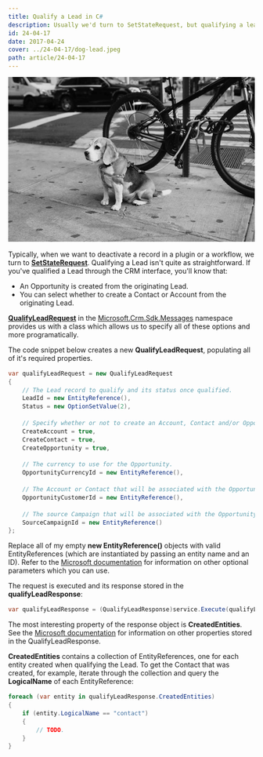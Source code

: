 ```yaml
---
title: Qualify a Lead in C#
description: Usually we'd turn to SetStateRequest, but qualifying a lead isn't quite that straightforward in C#.
id: 24-04-17
date: 2017-04-24
cover: ../24-04-17/dog-lead.jpeg
path: article/24-04-17
---
```


<img src='dog-lead.jpeg'>

Typically, when we want to deactivate a record in a plugin or a workflow, we turn to <b><a href="https://msdn.microsoft.com/en-gb/library/microsoft.crm.sdk.messages.setstaterequest.aspx">SetStateRequest</a></b>. Qualifying a Lead isn't quite as straightforward. If you've qualified a Lead through the CRM interface, you'll know that:

<ul>
<li>An Opportunity is created from the originating Lead.
<li>You can select whether to create a Contact or Account from the originating Lead.
</ul>
<b><a href="https://msdn.microsoft.com/en-us/library/microsoft.crm.sdk.messages.qualifyleadrequest.aspx">QualifyLeadRequest</a></b> in the <a href="https://msdn.microsoft.com/en-us/library/microsoft.crm.sdk.messages.aspx">Microsoft.Crm.Sdk.Messages</a> namespace provides us with a class which allows us to specify all of these options and more programatically.

<p>
The code snippet below creates a new <b>QualifyLeadRequest</b>, populating all of it's required properties.
</p>

```cs
var qualifyLeadRequest = new QualifyLeadRequest
{
    // The Lead record to qualify and its status once qualified.
    LeadId = new EntityReference(),
    Status = new OptionSetValue(2),

    // Specify whether or not to create an Account, Contact and/or Opportunity.
    CreateAccount = true,
    CreateContact = true,
    CreateOpportunity = true,

    // The currency to use for the Opportunity.
    OpportunityCurrencyId = new EntityReference(),

    // The Account or Contact that will be associated with the Opportunity.
    OpportunityCustomerId = new EntityReference(),

    // The source Campaign that will be associated with the Opportunity/
    SourceCampaignId = new EntityReference()
};
```

Replace all of my empty <b>new EntityReference()</b> objects with valid EntityReferences (which are instantiated by passing an entity name and an ID). Refer to the <a href="https://msdn.microsoft.com/en-us/library/microsoft.crm.sdk.messages.qualifyleadrequest.aspx">Microsoft documentation</a> for information on other optional parameters which you can use.

</p>

The request is executed and its response stored in the <b>qualifyLeadResponse</b>:

```cs
var qualifyLeadResponse = (QualifyLeadResponse)service.Execute(qualifyLeadRequest);
```

The most interesting property of the response object is <b>CreatedEntities</b>. See the <a href="https://msdn.microsoft.com/en-us/library/microsoft.crm.sdk.messages.qualifyleadresponse.aspx">Microsoft documentation</a> for information on other properties stored in the QualifyLeadResponse.

<p>
<b>CreatedEntities</b> contains a collection of EntityReferences, one for each entity created when qualifying the Lead. To get the Contact that was created, for example, iterate through the collection and query the <b>LogicalName</b> of each EntityReference:
</p>

```cs
foreach (var entity in qualifyLeadResponse.CreatedEntities)
{
    if (entity.LogicalName == "contact")
    {
        // TODO.
    }
}
```
